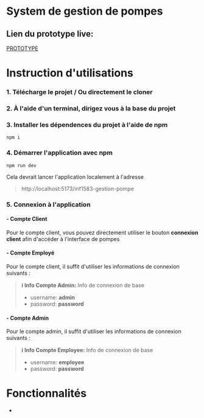 # System de gestion de pompes

## Lien du prototype live:
[PROTOTYPE](https://belleau6744.github.io/inf1583-gestion-pompe/)

# Instruction d'utilisations

### 1. Télécharge le projet / Ou directement le cloner
### 2. À l'aide d'un terminal, dirigez vous à la base du projet
### 3. Installer les dépendences du projet à l'aide de npm
   ```
   npm i
   ```
### 4. Démarrer l'application avec npm
   ```
   npm run dev
   ```
   Cela devrait lancer l'application localement à l'adresse
   > http://localhost:5173/inf1583-gestion-pompe
   
### 5. Connexion à l'application

#### - Compte Client

Pour le compte client, vous pouvez directement utiliser le bouton **connexion client** afin d'accéder à l'interface de pompes

#### - Compte Employé

Pour le compte client, il suffit d'utiliser les informations de connexion suivants :
> **ℹ️ Info Compte Admin:** Info de connexion de base
> - username: **admin**
> - password: **password**

#### - Compte Admin

Pour le compte admin, il suffit d'utiliser les informations de connexion suivants :
> **ℹ️ Info Compte Employee:** Info de connexion de base
> - username: **employee**
> - password: **password**

# Fonctionnalités

- 
